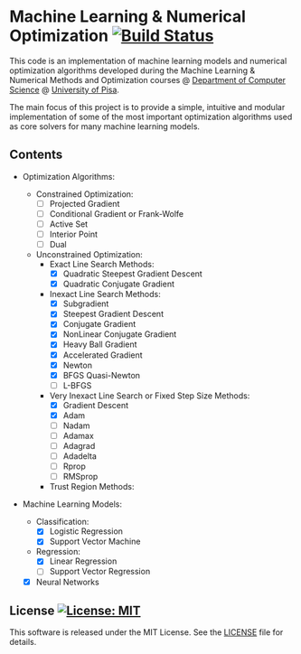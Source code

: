 # Machine Learning & Numerical Optimization [![Build Status](https://travis-ci.org/dmeoli/MachineLearningNumericalOptimization.svg?branch=master)](https://travis-ci.org/dmeoli/MachineLearningNumericalOptimization)

This code is an implementation of machine learning models and numerical optimization algorithms developed during the 
Machine Learning & Numerical Methods and Optimization courses @ [Department of Computer Science](https://www.di.unipi.it/en/) 
@ [University of Pisa](https://www.unipi.it/index.php/english).

The main focus of this project is to provide a simple, intuitive and modular implementation of some of the most 
important optimization algorithms used as core solvers for many machine learning models.

## Contents
- Optimization Algorithms:
    - Constrained Optimization:
        - [ ] Projected Gradient
        - [ ] Conditional Gradient or Frank-Wolfe
        - [ ] Active Set
        - [ ] Interior Point
        - [ ] Dual
    - Unconstrained Optimization:
        - Exact Line Search Methods:
            - [x] Quadratic Steepest Gradient Descent
            - [x] Quadratic Conjugate Gradient
        - Inexact Line Search Methods:
            - [x] Subgradient
            - [x] Steepest Gradient Descent
            - [x] Conjugate Gradient
            - [x] NonLinear Conjugate Gradient
            - [x] Heavy Ball Gradient
            - [x] Accelerated Gradient
            - [x] Newton
            - [x] BFGS Quasi-Newton
            - [ ] L-BFGS
        - Very Inexact Line Search or Fixed Step Size Methods:
            - [x] Gradient Descent
            - [x] Adam
            - [ ] Nadam
            - [ ] Adamax
            - [ ] Adagrad
            - [ ] Adadelta
            - [ ] Rprop
            - [ ] RMSprop
        - Trust Region Methods:
            
            
- Machine Learning Models:
    - Classification:
        - [x] Logistic Regression
        - [x] Support Vector Machine
    - Regression:
        - [x] Linear Regression
        - [ ] Support Vector Regression
    - [x] Neural Networks

## License [![License: MIT](https://img.shields.io/badge/License-MIT-yellow.svg)](https://opensource.org/licenses/MIT)

This software is released under the MIT License. See the [LICENSE](LICENSE) file for details.
